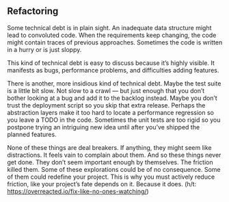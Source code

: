 ## Refactoring 

Some technical debt is in plain sight. An inadequate data structure might lead to convoluted code. When the requirements keep changing, the code might contain traces of previous approaches. Sometimes the code is written in a hurry or is just sloppy.

This kind of technical debt is easy to discuss because it’s highly visible. It manifests as bugs, performance problems, and difficulties adding features.

There is another, more insidious kind of technical debt. Maybe the test suite is a little bit slow. Not slow to a crawl — but just enough that you don’t bother looking at a bug and add it to the backlog instead. Maybe you don’t trust the deployment script so you skip that extra release. Perhaps the abstraction layers make it too hard to locate a performance regression so you leave a TODO in the code. Sometimes the unit tests are too rigid so you postpone trying an intriguing new idea until after you’ve shipped the planned features.

None of these things are deal breakers. If anything, they might seem like distractions. It feels vain to complain about them. And so these things never get done. They don’t seem important enough by themselves. The friction killed them. Some of these explorations could be of no consequence. Some of them could redefine your project. This is why you must actively reduce friction, like your project’s fate depends on it. Because it does. (h/t: https://overreacted.io/fix-like-no-ones-watching/) 
